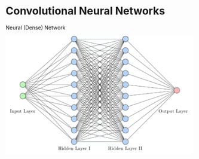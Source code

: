 # Convolutional Neural Networks

Neural (Dense) Network

<div class="grid grid-cols-1 justify-center justify-items-center items-start">
<div class="col-span-1 self-center">
<img class="max-w-150" src="/images/nn.png"/>
</div>
</div>

<style>

  .list li{
    margin-bottom: 1.8rem !important;
  }
</style>